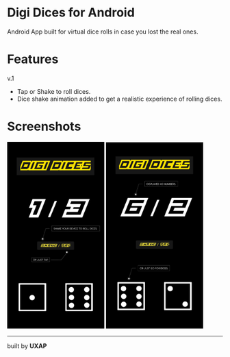 # Digi Dices for Android
Android App built for virtual dice rolls in case you lost the real ones.

# Features
v.1
- Tap or Shake to roll dices.
- Dice shake animation added to get a realistic experience of rolling dices.

# Screenshots
<img src="https://github.com/uxapbuilds/DigiDices/blob/master/Screenshots/P1.jpg"  width="45%"></img> 
<img src="https://github.com/uxapbuilds/DigiDices/blob/master/Screenshots/P2.jpg"  width="45%"></img>

----
built by <b>UXAP</b>
